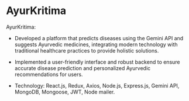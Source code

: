 # AyurKritima
AyurKritima:

 - Developed a platform that predicts diseases using the Gemini API and suggests Ayurvedic medicines, integrating modern technology with traditional healthcare practices to provide holistic 
   solutions.

 - Implemented a user-friendly interface and robust backend to ensure accurate disease prediction and personalized Ayurvedic recommendations for users.

 - Technology: React.js, Redux, Axios, Node.js, Express.js, Gemini API, MongoDB, Mongoose, JWT, Node mailer.
